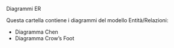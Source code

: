  Diagrammi ER

Questa cartella contiene i diagrammi del modello Entità/Relazioni:
- Diagramma Chen
- Diagramma Crow’s Foot

